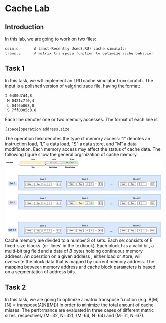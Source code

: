 # Cache Lab

## Introduction
In this lab, we are going to work on two files:
```
csim.c       A Least-Recently Used(LRU) cache simulator
trans.c      A matrix transpose function to optimize cache behavior
```

## Task 1
In this task, we will implement an LRU cache simulator from scratch.  The input
is a polished version of valgrind trace file, having the format:
```
I 0400d7d4,8
 M 0421c7f0,4
 L 04f6b868,8
 S 7ff0005c8,8
```
Each line denotes one or two memory accesses. The format of each line is
```
[space]operation address,size
```
The operation field denotes the type of memory access: "I" denotes an instruction load,
"L" a data load, "S" a data store, and "M" a data modification. Each memory access may
affect the status of cache data. The following figure show the general organization of
cache memory.
![General Cache Organization](./static/general_cache_org.png)
Cache memory are divided to a number $S$ of sets. Each set consists of $E$ fixed-size
blocks. (or 'lines' in the textbook). Each block has a valid bit, a multi-bit tag field
and a data of $B$ bytes holding continuous memory address. An operation on a given address
, either load or store, will overwrite the block data that is mapped by current memory
address. The mapping between memory address and cache block parameters is based on a
segmentation of address bits.


## Task 2
In this task, we are going to optimize a matrix transpose function (e.g. B[M][N] = 
transpose(A[N][M])) in order to minimize the total amount of cache misses.
The performance are evaluated in three cases of different matric sizes, respectively (M=32, N=32), (M=64, N=64) and (M=61, N=67).
